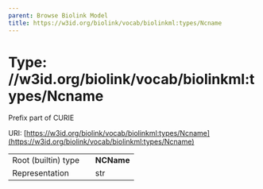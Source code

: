 ```yaml
---
parent: Browse Biolink Model
title: https://w3id.org/biolink/vocab/biolinkml:types/Ncname
---
```


# Type: //w3id.org/biolink/vocab/biolinkml:types/Ncname


Prefix part of CURIE

URI: [https://w3id.org/biolink/vocab/biolinkml:types/Ncname](https://w3id.org/biolink/vocab/biolinkml:types/Ncname)

|  |  |  |
| --- | --- | --- |
| Root (builtin) type | | **NCName** |
| Representation | | str |
